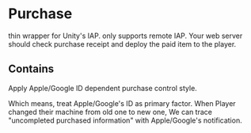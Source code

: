 # Purchase
thin wrapper for Unity's IAP. only supports remote IAP. Your web server should check purchase receipt and deploy the paid item to the player.

## Contains
Apply Apple/Google ID dependent purchase control style.

Which means, treat Apple/Google's ID as primary factor.
When Player changed their machine from old one to new one, We can trace "uncompleted purchased information" with Apple/Google's notification.

